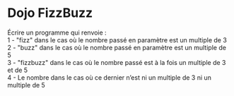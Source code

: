# Dojo FizzBuzz  

Écrire un programme qui renvoie :  
1 - "fizz" dans le cas où le nombre passé en paramètre est un multiple de 3  
2 - "buzz" dans le cas où le nombre passé en paramètre est un multiple de 5  
3 - "fizzbuzz" dans le cas où le nombre passé est à la fois un multiple de 3 et de 5  
4 - Le nombre dans le cas où ce dernier n’est ni un multiple de 3 ni un multiple de 5  
